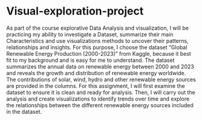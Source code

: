 # Visual-exploration-project
As part of the course explorative Data Analysis and visualization, I will be practicing my ability to investigate a Dataset, summarize their main Characteristics and use visualizations methods to uncover their patterns, relationships and insights. For this purpose, I choose the dataset “Global Renewable Energy Production (2000-2023)” from Kaggle, because it best fit to my background and is easy for me to understand. 
The dataset summarizes the annual data on renewable energy between 2000 and 2023 and reveals the growth and distribution of renewable energy worldwide. The contributions of solar, wind, hydro and other renewable energy sources are provided in the columns.
For this assignment, I will first examine the dataset to ensure it is clean and ready for analysis. Then, I will carry out the analysis and create visualizations to identify trends over time and explore the relationships between the different renewable energy sources included in the dataset.
